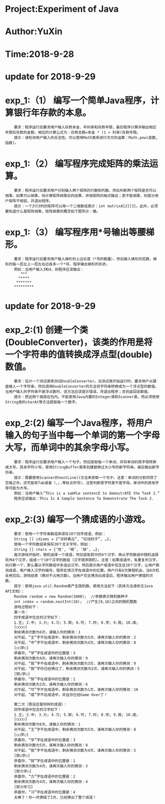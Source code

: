# Project:Experiment of Java
# Author:YuXin
# Time:2018-9-28

# update for 2018-9-29
# exp_1:（1） 编写一个简单Java程序，计算银行年存款的本息。
        要求：程序运行后要求用户输入存款本金、年利率和存款年限，最后程序计算并输出相应年限后存款的金额。相应的计算公式为：存款总额=本金 * (1 + 利率)存款年限。
        提示：请检测用户输入的合法性。可以使用Math类来进行次方的运算：Math.pow(底数,指数)。
# exp_1:（2） 编写程序完成矩阵的乘法运算。
        要求：程序运行后要求用户分别输入两个矩阵的行数和列数，然后判断两个矩阵是否可以相乘，如果可以相乘，则计算矩阵相乘后的结果，并按矩阵的格式输出；若不能相乘，则提示用户矩阵不相容，并退出程序。
        提示：一个2行3列的矩阵可以用一个二维数组表示：int matrixA[2][3]。此外，必须要知道什么是矩阵相乘。矩阵相乘的概念如下图所示：略。
# exp_1:（3） 编写程序用*号输出等腰梯形。
        要求：程序运行后要求用户输入梯形的上边长度（*号的数量），然后输入梯形的层数。梯形的每一层比上一层左右边各多一个*号，程序输出梯形的形状。
        例如：当用户输入3和4，则程序应该输出：
           ***
          *****
         *******
        *********
        
# update for 2018-9-29
# exp_2:(1) 创建一个类(DoubleConverter)，该类的作用是将一个字符串的值转换成浮点型(double)数值。
        要求：设计一个测试类来测试DoubleConverter。当测试类开始运行时，要求用户从键盘输入一个字符串，然后调用DoubleConverter的方法将字符串转换成为一个浮点型的数值。当用户输入的字符串不是浮点数时，该方法应该提示错误，并退出程序；否则返回该数值。
        提示：把这两个类放在包内。不能使用Java内置的Integer类和Scanner类，而必须使用String类的charAt等方法提取每一个数字。

# exp_2:(2)	编写一个Java程序，将用户输入的句子当中每一个单词的第一个字母大写，而单词中的其余字母小写。
        要求：程序运行后要求用户输入一个句子。然后提取每一个单词，并将单词的首字母转换成大写，其余字符小写。使用StringBuffer类来创建替换过大小写的新字符串。最后输出新字符串。
        提示：需要使用Scanner的nextLine()方法来获取一个句子。注意：单词的分割符除了空格之外，还可能有Tab或者（,;.等标点符号）。注意判断首字符是不是字母。单词中的其他字母可能为大写。
        例如：当用户输入”This is a samPLe sentencE to demostrATE the TasK 2.”
        程序应该输出：This Is A Sample Sentence To Demonstrate The Task 2.
# exp_2:(3)	编写一个猜成语的小游戏。
        要求：使用一个字符串数组来保存10个四字成语，例如：
        String [] idioms = {“凉拌黄瓜”, “红烧肘子”, …};
        使用一个字符数组来保存20个无关字符，例如：
        String [] chars = {‘吃’, ‘喝’, ‘胡’, …};
        每次游戏开始时，随机选择一个成语，然后提取其中的4个汉字，再从字符数组中随机选择另外6个汉字，组成一个10个汉字的数组（汉字顺序随机）。注意！如果成语中，有重复的汉字，则只算一个，那么要从字符数组中多选出汉字。然后提示用户成语中包含这10个汉字，让用户猜测成语，用户输入汉字的编号，程序反馈汉字在成语中的位置。用户只有6次猜错机会，当6次机会用完后，游戏结束（猜对不占用次数）。当用户完全猜测出成语后，程序输出用户猜错的次数。
        提示：使用java.util.Random类产生随机数。使用方法如下（具体方法请参见Java API文档）：
        Random random = new Random(1000);  //参数表示随机数种子
        int index = random.nextInt(10);  //产生[0,10)之间的随机整数
        游戏过程如下：
        第一次：
        四字成语中包含的汉字如下：
        1.王; 2.中; 3.力; 4.习; 5.努; 6.可; 7.时; 8.学; 9.我; 10.成;
        [○○○○]
        剩余猜测次数为6次，请输入你的猜测：1
        对不起，“王”字不在成语中，剩余猜测次数为5次，请再次输入你的猜测：2
        对不起，“中”字不在成语中，剩余猜测次数为4次，请再次输入你的猜测：8
        [○○学○]
        恭喜你，“学”字在成语中的位置是：3
        剩余猜测次数为4次，请再次输入你的猜测：9
        对不起，“我”字不在成语中，剩余猜测次数为3次，请再次输入你的猜测：9
        对不起，“我”字你已经猜过了，剩余猜测次数为2次，请再次输入你的猜测：5
        [努○学○]
        恭喜你，“努”字在成语中的位置是：1
        剩余猜测次数为2次，请再次输入你的猜测：6
        对不起，“可”字不在成语中，剩余猜测次数为1次，请再次输入你的猜测：10
        对不起，“成”字不在成语中，并且你已经Game Over了！
        
        第二次（假设还是同样的成语）：
        四字成语中包含的汉字如下：
        1.王; 2.中; 3.力; 4.习; 5.努; 6.可; 7.时; 8.学; 9.我; 10.成;
        [○○○○]
        剩余猜测次数为6次，请输入你的猜测：1
        对不起，“王”字不在成语中，剩余猜测次数为5次，请再次输入你的猜测：8
        [○○学○]
        恭喜你，“学”字在成语中的位置是：3
        剩余猜测次数为5次，请再次输入你的猜测：9
        对不起，“我”字不在成语中，剩余猜测次数为4次，请再次输入你的猜测：5
        [努○学○]
        恭喜你，“努”字在成语中的位置是：1
        剩余猜测次数为4次，请再次输入你的猜测：3
        [努力学○]
        恭喜你，“力”字在成语中的位置是：2
        剩余猜测次数为4次，请再次输入你的猜测：4
        [努力学习]
        恭喜你，“习”字在成语中的位置是：4
        太棒了！你一共猜错了2次，已经猜出了整个成语！

